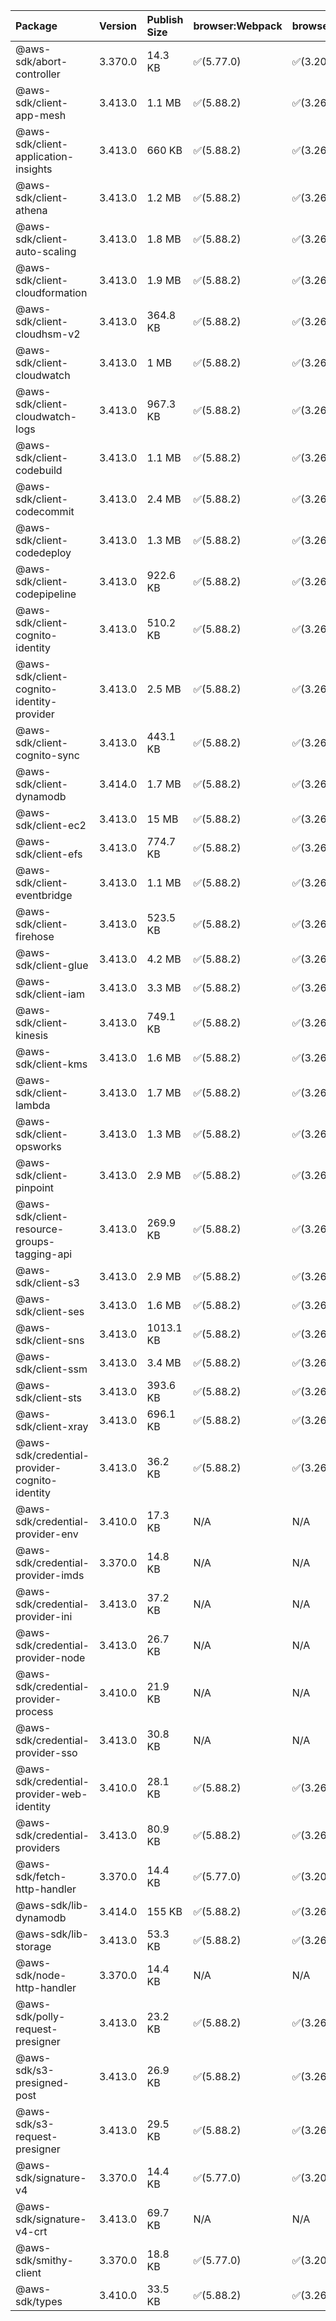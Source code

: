 | Package | Version | Publish Size | browser:Webpack | browser:Rollup | browser:EsBuild |
| :------ | :------ | :----------- | :------ | :----- | :------- |
|@aws-sdk/abort-controller|3.370.0|14.3 KB|✅(5.77.0)|✅(3.20.2)|✅(0.17.15)|
|@aws-sdk/client-app-mesh|3.413.0|1.1 MB|✅(5.88.2)|✅(3.26.3)|✅(0.18.15)|
|@aws-sdk/client-application-insights|3.413.0|660 KB|✅(5.88.2)|✅(3.26.3)|✅(0.18.15)|
|@aws-sdk/client-athena|3.413.0|1.2 MB|✅(5.88.2)|✅(3.26.3)|✅(0.18.15)|
|@aws-sdk/client-auto-scaling|3.413.0|1.8 MB|✅(5.88.2)|✅(3.26.3)|✅(0.18.15)|
|@aws-sdk/client-cloudformation|3.413.0|1.9 MB|✅(5.88.2)|✅(3.26.3)|✅(0.18.15)|
|@aws-sdk/client-cloudhsm-v2|3.413.0|364.8 KB|✅(5.88.2)|✅(3.26.3)|✅(0.18.15)|
|@aws-sdk/client-cloudwatch|3.413.0|1 MB|✅(5.88.2)|✅(3.26.3)|✅(0.18.15)|
|@aws-sdk/client-cloudwatch-logs|3.413.0|967.3 KB|✅(5.88.2)|✅(3.26.3)|✅(0.18.15)|
|@aws-sdk/client-codebuild|3.413.0|1.1 MB|✅(5.88.2)|✅(3.26.3)|✅(0.18.15)|
|@aws-sdk/client-codecommit|3.413.0|2.4 MB|✅(5.88.2)|✅(3.26.3)|✅(0.18.15)|
|@aws-sdk/client-codedeploy|3.413.0|1.3 MB|✅(5.88.2)|✅(3.26.3)|✅(0.18.15)|
|@aws-sdk/client-codepipeline|3.413.0|922.6 KB|✅(5.88.2)|✅(3.26.3)|✅(0.18.15)|
|@aws-sdk/client-cognito-identity|3.413.0|510.2 KB|✅(5.88.2)|✅(3.26.3)|✅(0.18.15)|
|@aws-sdk/client-cognito-identity-provider|3.413.0|2.5 MB|✅(5.88.2)|✅(3.26.3)|✅(0.18.15)|
|@aws-sdk/client-cognito-sync|3.413.0|443.1 KB|✅(5.88.2)|✅(3.26.3)|✅(0.18.15)|
|@aws-sdk/client-dynamodb|3.414.0|1.7 MB|✅(5.88.2)|✅(3.26.3)|✅(0.18.15)|
|@aws-sdk/client-ec2|3.413.0|15 MB|✅(5.88.2)|✅(3.26.3)|✅(0.18.15)|
|@aws-sdk/client-efs|3.413.0|774.7 KB|✅(5.88.2)|✅(3.26.3)|✅(0.18.15)|
|@aws-sdk/client-eventbridge|3.413.0|1.1 MB|✅(5.88.2)|✅(3.26.3)|✅(0.18.15)|
|@aws-sdk/client-firehose|3.413.0|523.5 KB|✅(5.88.2)|✅(3.26.3)|✅(0.18.15)|
|@aws-sdk/client-glue|3.413.0|4.2 MB|✅(5.88.2)|✅(3.26.3)|✅(0.18.15)|
|@aws-sdk/client-iam|3.413.0|3.3 MB|✅(5.88.2)|✅(3.26.3)|✅(0.18.15)|
|@aws-sdk/client-kinesis|3.413.0|749.1 KB|✅(5.88.2)|✅(3.26.3)|✅(0.18.15)|
|@aws-sdk/client-kms|3.413.0|1.6 MB|✅(5.88.2)|✅(3.26.3)|✅(0.18.15)|
|@aws-sdk/client-lambda|3.413.0|1.7 MB|✅(5.88.2)|✅(3.26.3)|✅(0.18.15)|
|@aws-sdk/client-opsworks|3.413.0|1.3 MB|✅(5.88.2)|✅(3.26.3)|✅(0.18.15)|
|@aws-sdk/client-pinpoint|3.413.0|2.9 MB|✅(5.88.2)|✅(3.26.3)|✅(0.18.15)|
|@aws-sdk/client-resource-groups-tagging-api|3.413.0|269.9 KB|✅(5.88.2)|✅(3.26.3)|✅(0.18.15)|
|@aws-sdk/client-s3|3.413.0|2.9 MB|✅(5.88.2)|✅(3.26.3)|✅(0.18.15)|
|@aws-sdk/client-ses|3.413.0|1.6 MB|✅(5.88.2)|✅(3.26.3)|✅(0.18.15)|
|@aws-sdk/client-sns|3.413.0|1013.1 KB|✅(5.88.2)|✅(3.26.3)|✅(0.18.15)|
|@aws-sdk/client-ssm|3.413.0|3.4 MB|✅(5.88.2)|✅(3.26.3)|✅(0.18.15)|
|@aws-sdk/client-sts|3.413.0|393.6 KB|✅(5.88.2)|✅(3.26.3)|✅(0.18.15)|
|@aws-sdk/client-xray|3.413.0|696.1 KB|✅(5.88.2)|✅(3.26.3)|✅(0.18.15)|
|@aws-sdk/credential-provider-cognito-identity|3.413.0|36.2 KB|✅(5.88.2)|✅(3.26.3)|✅(0.18.15)|
|@aws-sdk/credential-provider-env|3.410.0|17.3 KB|N/A|N/A|N/A|
|@aws-sdk/credential-provider-imds|3.370.0|14.8 KB|N/A|N/A|N/A|
|@aws-sdk/credential-provider-ini|3.413.0|37.2 KB|N/A|N/A|N/A|
|@aws-sdk/credential-provider-node|3.413.0|26.7 KB|N/A|N/A|N/A|
|@aws-sdk/credential-provider-process|3.410.0|21.9 KB|N/A|N/A|N/A|
|@aws-sdk/credential-provider-sso|3.413.0|30.8 KB|N/A|N/A|N/A|
|@aws-sdk/credential-provider-web-identity|3.410.0|28.1 KB|✅(5.88.2)|✅(3.26.3)|✅(0.18.15)|
|@aws-sdk/credential-providers|3.413.0|80.9 KB|✅(5.88.2)|✅(3.26.3)|✅(0.18.15)|
|@aws-sdk/fetch-http-handler|3.370.0|14.4 KB|✅(5.77.0)|✅(3.20.2)|✅(0.17.15)|
|@aws-sdk/lib-dynamodb|3.414.0|155 KB|✅(5.88.2)|✅(3.26.3)|✅(0.18.15)|
|@aws-sdk/lib-storage|3.413.0|53.3 KB|✅(5.88.2)|✅(3.26.3)|✅(0.18.15)|
|@aws-sdk/node-http-handler|3.370.0|14.4 KB|N/A|N/A|N/A|
|@aws-sdk/polly-request-presigner|3.413.0|23.2 KB|✅(5.88.2)|✅(3.26.3)|✅(0.18.15)|
|@aws-sdk/s3-presigned-post|3.413.0|26.9 KB|✅(5.88.2)|✅(3.26.3)|✅(0.18.15)|
|@aws-sdk/s3-request-presigner|3.413.0|29.5 KB|✅(5.88.2)|✅(3.26.3)|✅(0.18.15)|
|@aws-sdk/signature-v4|3.370.0|14.4 KB|✅(5.77.0)|✅(3.20.2)|✅(0.17.15)|
|@aws-sdk/signature-v4-crt|3.413.0|69.7 KB|N/A|N/A|N/A|
|@aws-sdk/smithy-client|3.370.0|18.8 KB|✅(5.77.0)|✅(3.20.2)|✅(0.17.15)|
|@aws-sdk/types|3.410.0|33.5 KB|✅(5.88.2)|✅(3.26.3)|✅(0.18.15)|
